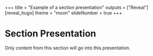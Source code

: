 +++
title = "Example of a section presentation"
outputs = ["Reveal"]
[reveal_hugo]
theme = "moon"
slideNumber = true
+++

# Section Presentation

Only content from this section will go into this presentation.